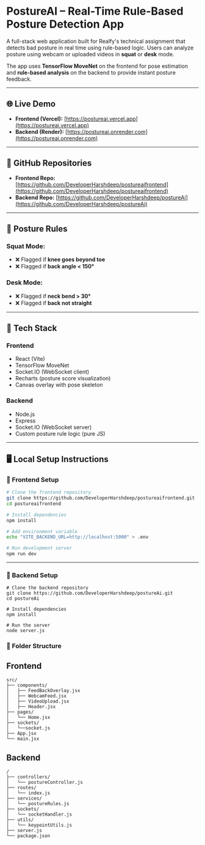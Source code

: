 # PostureAI – Real-Time Rule-Based Posture Detection App

A full-stack web application built for Realfy's technical assignment that detects bad posture in real time using rule-based logic. Users can analyze posture using webcam or uploaded videos in **squat** or **desk** mode.

The app uses **TensorFlow MoveNet** on the frontend for pose estimation and **rule-based analysis** on the backend to provide instant posture feedback.

---

## 🌐 Live Demo

- **Frontend (Vercel):** [https://postureai.vercel.app](https://postureai.vercel.app)
- **Backend (Render):** [https://postureai.onrender.com](https://postureai.onrender.com)
---

## 📁 GitHub Repositories

- **Frontend Repo:** [https://github.com/DeveloperHarshdeep/postureaifrontend](https://github.com/DeveloperHarshdeep/postureaifrontend)
- **Backend Repo:** [https://github.com/DeveloperHarshdeep/postureAi](https://github.com/DeveloperHarshdeep/postureAi)

---

## 🧠 Posture Rules

### Squat Mode:
- ❌ Flagged if **knee goes beyond toe**
- ❌ Flagged if **back angle < 150°**

### Desk Mode:
- ❌ Flagged if **neck bend > 30°**
- ❌ Flagged if **back not straight**

---

## 🚀 Tech Stack

### Frontend
- React (Vite)
- TensorFlow MoveNet
- Socket.IO (WebSocket client)
- Recharts (posture score visualization)
- Canvas overlay with pose skeleton

### Backend
- Node.js
- Express
- Socket.IO (WebSocket server)
- Custom posture rule logic (pure JS)

---

## 🖥️ Local Setup Instructions

### 🔷 Frontend Setup

```bash
# Clone the frontend repository
git clone https://github.com/DeveloperHarshdeep/postureaifrontend.git
cd postureaifrontend

# Install dependencies
npm install

# Add environment variable
echo "VITE_BACKEND_URL=http://localhost:5000" > .env

# Run development server
npm run dev
```
---
### 🔷 Backend Setup
```
# Clone the backend repository
git clone https://github.com/DeveloperHarshdeep/postureAi.git
cd postureAi

# Install dependencies
npm install

# Run the server
node server.js
```

### 📁 Folder Structure
## Frontend
```
src/
├── components/
│   ├── FeedBackOverlay.jsx
│   ├── WebcamFeed.jsx
│   ├── VideoUpload.jsx
│   ├── Header.jsx
├── pages/
│   └── Home.jsx
├── sockets/
│   └──socket.js
├── App.jsx
└── main.jsx
```
## Backend
```
/
├── controllers/
│   └── postureController.js
├── routes/
│   └── index.js
├── services/
│   └── postureRules.js
├── sockets/
│   └── socketHandler.js
├── utils/
│   └── keypointUtils.js
├── server.js
└── package.json

```
